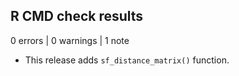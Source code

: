 ## R CMD check results

0 errors | 0 warnings | 1 note

* This release adds `sf_distance_matrix()` function.
